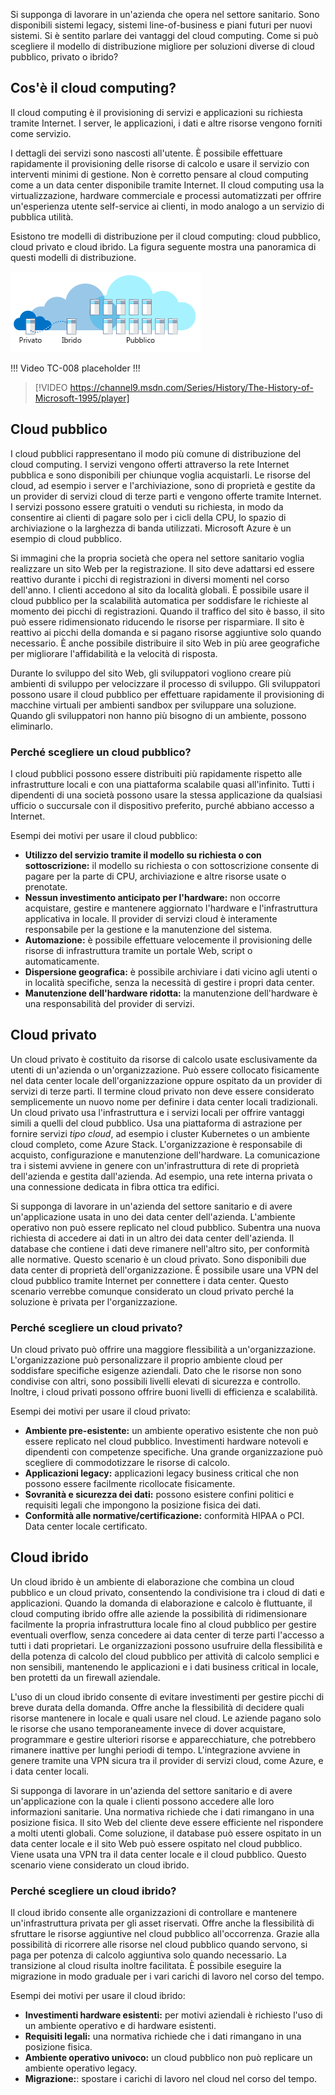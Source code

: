 Si supponga di lavorare in un'azienda che opera nel settore sanitario. Sono disponibili sistemi legacy, sistemi line-of-business e piani futuri per nuovi sistemi. Si è sentito parlare dei vantaggi del cloud computing. Come si può scegliere il modello di distribuzione migliore per soluzioni diverse di cloud pubblico, privato o ibrido?

## <a name="what-is-cloud-computing"></a>Cos'è il cloud computing?

Il cloud computing è il provisioning di servizi e applicazioni su richiesta tramite Internet. I server, le applicazioni, i dati e altre risorse vengono forniti come servizio. 

I dettagli dei servizi sono nascosti all'utente. È possibile effettuare rapidamente il provisioning delle risorse di calcolo e usare il servizio con interventi minimi di gestione. Non è corretto pensare al cloud computing come a un data center disponibile tramite Internet. Il cloud computing usa la virtualizzazione, hardware commerciale e processi automatizzati per offrire un'esperienza utente self-service ai clienti, in modo analogo a un servizio di pubblica utilità.

Esistono tre modelli di distribuzione per il cloud computing: cloud pubblico, cloud privato e cloud ibrido. La figura seguente mostra una panoramica di questi modelli di distribuzione.

![Figura che mostra una panoramica generale dei modelli di distribuzione del cloud.](../media/2-cloud-deployment.png)

!!! Video TC-008 placeholder !!! 

> [!VIDEO https://channel9.msdn.com/Series/History/The-History-of-Microsoft-1995/player]

## <a name="public-cloud"></a>Cloud pubblico

I cloud pubblici rappresentano il modo più comune di distribuzione del cloud computing. I servizi vengono offerti attraverso la rete Internet pubblica e sono disponibili per chiunque voglia acquistarli. Le risorse del cloud, ad esempio i server e l'archiviazione, sono di proprietà e gestite da un provider di servizi cloud di terze parti e vengono offerte tramite Internet. I servizi possono essere gratuiti o venduti su richiesta, in modo da consentire ai clienti di pagare solo per i cicli della CPU, lo spazio di archiviazione o la larghezza di banda utilizzati. Microsoft Azure è un esempio di cloud pubblico. 

Si immagini che la propria società che opera nel settore sanitario voglia realizzare un sito Web per la registrazione. Il sito deve adattarsi ed essere reattivo durante i picchi di registrazioni in diversi momenti nel corso dell'anno. I clienti accedono al sito da località globali. È possibile usare il cloud pubblico per la scalabilità automatica per soddisfare le richieste al momento dei picchi di registrazioni. Quando il traffico del sito è basso, il sito può essere ridimensionato riducendo le risorse per risparmiare. Il sito è reattivo ai picchi della domanda e si pagano risorse aggiuntive solo quando necessario. È anche possibile distribuire il sito Web in più aree geografiche per migliorare l'affidabilità e la velocità di risposta.

Durante lo sviluppo del sito Web, gli sviluppatori vogliono creare più ambienti di sviluppo per velocizzare il processo di sviluppo. Gli sviluppatori possono usare il cloud pubblico per effettuare rapidamente il provisioning di macchine virtuali per ambienti sandbox per sviluppare una soluzione. Quando gli sviluppatori non hanno più bisogno di un ambiente, possono eliminarlo.

### <a name="why-public-cloud"></a>Perché scegliere un cloud pubblico?

I cloud pubblici possono essere distribuiti più rapidamente rispetto alle infrastrutture locali e con una piattaforma scalabile quasi all'infinito. Tutti i dipendenti di una società possono usare la stessa applicazione da qualsiasi ufficio o succursale con il dispositivo preferito, purché abbiano accesso a Internet. 

Esempi dei motivi per usare il cloud pubblico:

- **Utilizzo del servizio tramite il modello su richiesta o con sottoscrizione:** il modello su richiesta o con sottoscrizione consente di pagare per la parte di CPU, archiviazione e altre risorse usate o prenotate.
- **Nessun investimento anticipato per l'hardware:** non occorre acquistare, gestire e mantenere aggiornato l'hardware e l'infrastruttura applicativa in locale. Il provider di servizi cloud è interamente responsabile per la gestione e la manutenzione del sistema. 
- **Automazione:** è possibile effettuare velocemente il provisioning delle risorse di infrastruttura tramite un portale Web, script o automaticamente. 
- **Dispersione geografica:** è possibile archiviare i dati vicino agli utenti o in località specifiche, senza la necessità di gestire i propri data center.
- **Manutenzione dell'hardware ridotta:** la manutenzione dell'hardware è una responsabilità del provider di servizi.

## <a name="private-cloud"></a>Cloud privato

Un cloud privato è costituito da risorse di calcolo usate esclusivamente da utenti di un'azienda o un'organizzazione. Può essere collocato fisicamente nel data center locale dell'organizzazione oppure ospitato da un provider di servizi di terze parti. Il termine cloud privato non deve essere considerato semplicemente un nuovo nome per definire i data center locali tradizionali. Un cloud privato usa l'infrastruttura e i servizi locali per offrire vantaggi simili a quelli del cloud pubblico. Usa una piattaforma di astrazione per fornire servizi *tipo cloud*, ad esempio i cluster Kubernetes o un ambiente cloud completo, come Azure Stack. L'organizzazione è responsabile di acquisto, configurazione e manutenzione dell'hardware. La comunicazione tra i sistemi avviene in genere con un'infrastruttura di rete di proprietà dell'azienda e gestita dall'azienda. Ad esempio, una rete interna privata o una connessione dedicata in fibra ottica tra edifici.

Si supponga di lavorare in un'azienda del settore sanitario e di avere un'applicazione usata in uno dei data center dell'azienda. L'ambiente operativo non può essere replicato nel cloud pubblico. Subentra una nuova richiesta di accedere ai dati in un altro dei data center dell'azienda. Il database che contiene i dati deve rimanere nell'altro sito, per conformità alle normative. Questo scenario è un cloud privato. Sono disponibili due data center di proprietà dell'organizzazione. È possibile usare una VPN del cloud pubblico tramite Internet per connettere i data center. Questo scenario verrebbe comunque considerato un cloud privato perché la soluzione è privata per l'organizzazione.

### <a name="why-private-cloud"></a>Perché scegliere un cloud privato?

Un cloud privato può offrire una maggiore flessibilità a un'organizzazione. L'organizzazione può personalizzare il proprio ambiente cloud per soddisfare specifiche esigenze aziendali. Dato che le risorse non sono condivise con altri, sono possibili livelli elevati di sicurezza e controllo. Inoltre, i cloud privati possono offrire buoni livelli di efficienza e scalabilità.

Esempi dei motivi per usare il cloud privato:

- **Ambiente pre-esistente:** un ambiente operativo esistente che non può essere replicato nel cloud pubblico. Investimenti hardware notevoli e dipendenti con competenze specifiche. Una grande organizzazione può scegliere di commodotizzare le risorse di calcolo.
- **Applicazioni legacy:** applicazioni legacy business critical che non possono essere facilmente ricollocate fisicamente.
- **Sovranità e sicurezza dei dati:** possono esistere confini politici e requisiti legali che impongono la posizione fisica dei dati.
- **Conformità alle normative/certificazione:** conformità HIPAA o PCI. Data center locale certificato.

## <a name="hybrid-cloud"></a>Cloud ibrido

Un cloud ibrido è un ambiente di elaborazione che combina un cloud pubblico e un cloud privato, consentendo la condivisione tra i cloud di dati e applicazioni. Quando la domanda di elaborazione e calcolo è fluttuante, il cloud computing ibrido offre alle aziende la possibilità di ridimensionare facilmente la propria infrastruttura locale fino al cloud pubblico per gestire eventuali overflow, senza concedere ai data center di terze parti l'accesso a tutti i dati proprietari. Le organizzazioni possono usufruire della flessibilità e della potenza di calcolo del cloud pubblico per attività di calcolo semplici e non sensibili, mantenendo le applicazioni e i dati business critical in locale, ben protetti da un firewall aziendale.

L'uso di un cloud ibrido consente di evitare investimenti per gestire picchi di breve durata della domanda. Offre anche la flessibilità di decidere quali risorse mantenere in locale e quali usare nel cloud. Le aziende pagano solo le risorse che usano temporaneamente invece di dover acquistare, programmare e gestire ulteriori risorse e apparecchiature, che potrebbero rimanere inattive per lunghi periodi di tempo. L'integrazione avviene in genere tramite una VPN sicura tra il provider di servizi cloud, come Azure, e i data center locali.

Si supponga di lavorare in un'azienda del settore sanitario e di avere un'applicazione con la quale i clienti possono accedere alle loro informazioni sanitarie. Una normativa richiede che i dati rimangano in una posizione fisica. Il sito Web del cliente deve essere efficiente nel rispondere a molti utenti globali.  Come soluzione, il database può essere ospitato in un data center locale e il sito Web può essere ospitato nel cloud pubblico. Viene usata una VPN tra il data center locale e il cloud pubblico. Questo scenario viene considerato un cloud ibrido.

### <a name="why-hybrid-cloud"></a>Perché scegliere un cloud ibrido?

Il cloud ibrido consente alle organizzazioni di controllare e mantenere un'infrastruttura privata per gli asset riservati. Offre anche la flessibilità di sfruttare le risorse aggiuntive nel cloud pubblico all'occorrenza. Grazie alla possibilità di ricorrere alle risorse nel cloud pubblico quando servono, si paga per potenza di calcolo aggiuntiva solo quando necessario. La transizione al cloud risulta inoltre facilitata. È possibile eseguire la migrazione in modo graduale per i vari carichi di lavoro nel corso del tempo.

Esempi dei motivi per usare il cloud ibrido:

- **Investimenti hardware esistenti:** per motivi aziendali è richiesto l'uso di un ambiente operativo e di hardware esistenti.
- **Requisiti legali:** una normativa richiede che i dati rimangano in una posizione fisica.
- **Ambiente operativo univoco:** un cloud pubblico non può replicare un ambiente operativo legacy.
- **Migrazione:**: spostare i carichi di lavoro nel cloud nel corso del tempo.
